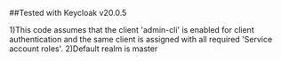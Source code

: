 ##Tested with Keycloak v20.0.5

1)This code assumes that the client 'admin-cli' is enabled for client authentication and the same client is assigned with all required 'Service account roles'.
2)Default realm is master